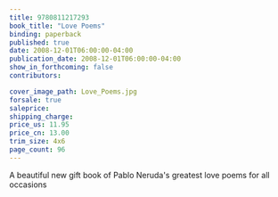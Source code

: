 ```yaml
---
title: 9780811217293
book_title: "Love Poems"
binding: paperback
published: true
date: 2008-12-01T06:00:00-04:00
publication_date: 2008-12-01T06:00:00-04:00
show_in_forthcoming: false
contributors:

cover_image_path: Love_Poems.jpg
forsale: true
saleprice:
shipping_charge:
price_us: 11.95
price_cn: 13.00
trim_size: 4x6
page_count: 96
---
```

A beautiful new gift book of Pablo Neruda's greatest love poems for all occasions

